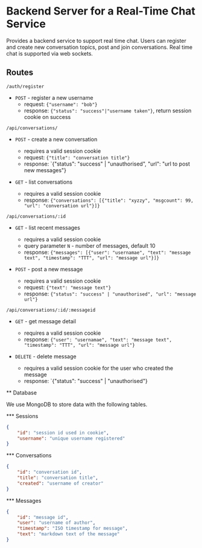# Backend Server for a Real-Time Chat Service

Provides a backend service to support real time chat.   Users can 
register and create new conversation topics, post and join conversations. 
Real time chat is supported via web sockets.

## Routes

`/auth/register`

* `POST` - register a new username
  * request: `{"username": "bob"}`
  * response: `{"status": "success"|"username taken"}`, return session cookie on success

`/api/conversations/`

* `POST` - create a new conversation
  * requires a valid session cookie
  * request: `{"title": "conversation title"}`
  * response: `{"status": "success" | "unauthorised", "url": "url to post new messages"}

* `GET` - list conversations
  * requires a valid session cookie
  * response: `{"conversations": [{"title": "xyzzy", "msgcount": 99, "url": "conversation url"}]}`

`/api/conversations/:id`

* `GET` - list recent messages
  * requires a valid session cookie
  * query parameter `N` - number of messages, default 10
  * response: `{"messages": [{"user": "usernamae", "text": "message text", "timestamp": "TTT", "url": "message url"}]}`

* `POST` - post a new message
  * requires a valid session cookie
  * request: `{"text": "message text"}`
  * response: `{"status": "success" | "unauthorised", "url": "message url"}`

`/api/conversations/:id/:messageid`

* `GET` - get message detail
  * requires a valid session cookie
  * response: `{"user": "usernamae", "text": "message text", "timestamp": "TTT", "url": "message url"}`

* `DELETE` - delete message
  * requires a valid session cookie for the user who created the message
  * response: `{"status": "success" | "unauthorised"}


** Database

We use MongoDB to store data with the following tables.

*** Sessions

```json
{
    "id": "session id used in cookie",
    "username": "unique username registered"
}
```

*** Conversations

```json
{
    "id": "conversation id",
    "title": "conversation title",
    "created": "username of creator"
}
```

*** Messages

```json
{
    "id": "message id",
    "user": "username of author",
    "timestamp": "ISO timestamp for message",
    "text": "markdown text of the message"
}
```
